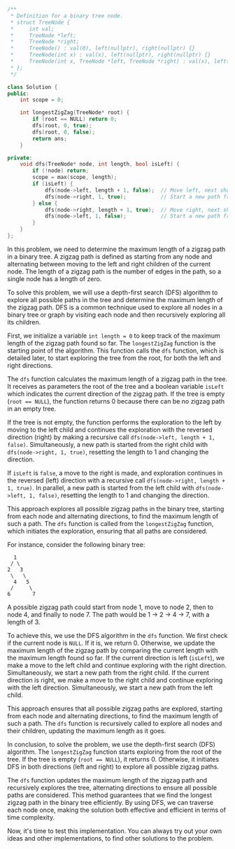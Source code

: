 ```cpp
/**
 * Definition for a binary tree node.
 * struct TreeNode {
 *     int val;
 *     TreeNode *left;
 *     TreeNode *right;
 *     TreeNode() : val(0), left(nullptr), right(nullptr) {}
 *     TreeNode(int x) : val(x), left(nullptr), right(nullptr) {}
 *     TreeNode(int x, TreeNode *left, TreeNode *right) : val(x), left(left), right(right) {}
 * };
 */

class Solution {
public:
    int scope = 0;

    int longestZigZag(TreeNode* root) {
        if (root == NULL) return 0;
        dfs(root, 0, true);
        dfs(root, 0, false);
        return ans;
    }

private:
    void dfs(TreeNode* node, int length, bool isLeft) {
        if (!node) return;
        scope = max(scope, length);
        if (isLeft) {
            dfs(node->left, length + 1, false);  // Move left, next should be right
            dfs(node->right, 1, true);           // Start a new path from right child
        } else {
            dfs(node->right, length + 1, true);  // Move right, next should be left
            dfs(node->left, 1, false);           // Start a new path from left child
        }
    }
};
```
In this problem, we need to determine the maximum length of a zigzag path in a binary tree. A zigzag path is defined as starting from any node and alternating between moving to the left and right children of the current node. The length of a zigzag path is the number of edges in the path, so a single node has a length of zero.

To solve this problem, we will use a depth-first search (DFS) algorithm to explore all possible paths in the tree and determine the maximum length of the zigzag path. DFS is a common technique used to explore all nodes in a binary tree or graph by visiting each node and then recursively exploring all its children.

First, we initialize a variable `int length = 0` to keep track of the maximum length of the zigzag path found so far. The `longestZigZag` function is the starting point of the algorithm. This function calls the `dfs` function, which is detailed later, to start exploring the tree from the root, for both the left and right directions.

The `dfs` function calculates the maximum length of a zigzag path in the tree. It receives as parameters the root of the tree and a boolean variable `isLeft` which indicates the current direction of the zigzag path. If the tree is empty (`root == NULL`), the function returns 0 because there can be no zigzag path in an empty tree.

If the tree is not empty, the function performs the exploration to the left by moving to the left child and continues the exploration with the reversed direction (right) by making a recursive call `dfs(node->left, length + 1, false)`. Simultaneously, a new path is started from the right child with `dfs(node->right, 1, true)`, resetting the length to 1 and changing the direction.

If `isLeft` is `false`, a move to the right is made, and exploration continues in the reversed (left) direction with a recursive call `dfs(node->right, length + 1, true)`. In parallel, a new path is started from the left child with `dfs(node->left, 1, false)`, resetting the length to 1 and changing the direction.

This approach explores all possible zigzag paths in the binary tree, starting from each node and alternating directions, to find the maximum length of such a path. The `dfs` function is called from the `longestZigZag` function, which initiates the exploration, ensuring that all paths are considered.

For instance, consider the following binary tree:

```
  1
 / \
2   3
 \   \
  4   5
 /     \
6       7
```

A possible zigzag path could start from node 1, move to node 2, then to node 4, and finally to node 7. The path would be 1 -> 2 -> 4 -> 7, with a length of 3.

To achieve this, we use the DFS algorithm in the `dfs` function. We first check if the current node is `NULL`. If it is, we return 0. Otherwise, we update the maximum length of the zigzag path by comparing the current length with the maximum length found so far. If the current direction is left (`isLeft`), we make a move to the left child and continue exploring with the right direction. Simultaneously, we start a new path from the right child. If the current direction is right, we make a move to the right child and continue exploring with the left direction. Simultaneously, we start a new path from the left child.

This approach ensures that all possible zigzag paths are explored, starting from each node and alternating directions, to find the maximum length of such a path. The `dfs` function is recursively called to explore all nodes and their children, updating the maximum length as it goes.

In conclusion, to solve the problem, we use the depth-first search (DFS) algorithm. The `longestZigZag` function starts exploring from the root of the tree. If the tree is empty (`root == NULL`), it returns 0. Otherwise, it initiates DFS in both directions (left and right) to explore all possible zigzag paths.

The `dfs` function updates the maximum length of the zigzag path and recursively explores the tree, alternating directions to ensure all possible paths are considered. This method guarantees that we find the longest zigzag path in the binary tree efficiently. By using DFS, we can traverse each node once, making the solution both effective and efficient in terms of time complexity.

Now, it's time to test this implementation. You can always try out your own ideas and other implementations, to find other solutions to the problem. 